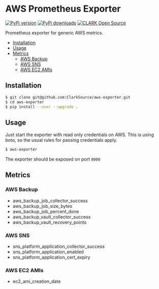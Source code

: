 # AWS Prometheus Exporter

[![PyPi version](https://pypip.in/v/aws-exporter/badge.png)](https://pypi.org/project/aws-exporter/)
[![PyPi downloads](https://pypip.in/d/aws-exporter/badge.png)](https://pypi.org/project/aws-exporter/)
[![CLARK Open Source](https://img.shields.io/badge/CLARK-Open%20Source-%232B6CDE.svg)](https://www.clark.de/de/jobs)

Prometheus exporter for generic AWS metrics.

<!-- START doctoc generated TOC please keep comment here to allow auto update -->
<!-- DON'T EDIT THIS SECTION, INSTEAD RE-RUN doctoc TO UPDATE -->

- [Installation](#installation)
- [Usage](#usage)
- [Metrics](#metrics)
  - [AWS Backup](#aws-backup)
  - [AWS SNS](#aws-sns)
  - [AWS EC2 AMIs](#aws-ec2-amis)

<!-- END doctoc generated TOC please keep comment here to allow auto update -->

## Installation

```bash
$ git clone git@github.com:ClarkSource/aws-exporter.git
$ cd aws-exporter
$ pip install --user --upgrade .
```

## Usage

Just start the exporter with read only credentials on AWS. This is using boto, so the usual rules for passing credentials apply.

```bash
$ aws-exporter
```

The exporter should be exposed on port `8000`

## Metrics

### AWS Backup

* aws_backup_job_collector_success
* aws_backup_job_size_bytes
* aws_backup_job_percent_done
* aws_backup_vault_collector_success
* aws_backup_vault_recovery_points

### AWS SNS

* sns_platform_application_collector_success
* sns_platform_application_enabled
* sns_platform_application_cert_expiry

### AWS EC2 AMIs

* ec2_ami_creation_date
